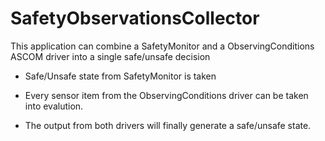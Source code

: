 # SafetyObservationsCollector

This application can combine a SafetyMonitor and a ObservingConditions ASCOM driver into a single safe/unsafe decision

* Safe/Unsafe state from SafetyMonitor is taken 

* Every sensor item from the ObservingConditions driver can be taken into evalution.

* The output from both drivers will finally generate a safe/unsafe state.
